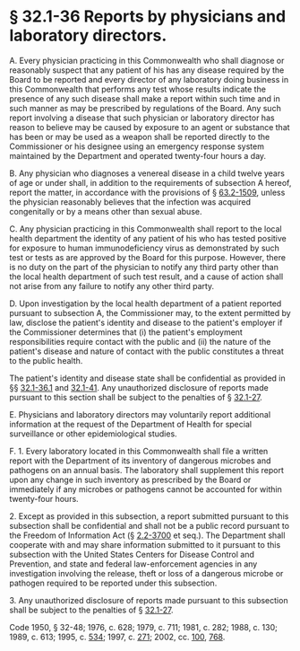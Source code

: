 # § 32.1-36 Reports by physicians and laboratory directors.

<p>A. Every physician practicing in this Commonwealth who shall diagnose or reasonably suspect that any patient of his has any disease required by the Board to be reported and every director of any laboratory doing business in this Commonwealth that performs any test whose results indicate the presence of any such disease shall make a report within such time and in such manner as may be prescribed by regulations of the Board. Any such report involving a disease that such physician or laboratory director has reason to believe may be caused by exposure to an agent or substance that has been or may be used as a weapon shall be reported directly to the Commissioner or his designee using an emergency response system maintained by the Department and operated twenty-four hours a day.</p><p>B. Any physician who diagnoses a venereal disease in a child twelve years of age or under shall, in addition to the requirements of subsection A hereof, report the matter, in accordance with the provisions of § <a href='http://law.lis.virginia.gov/vacode/63.2-1509/'>63.2-1509</a>, unless the physician reasonably believes that the infection was acquired congenitally or by a means other than sexual abuse.</p><p>C. Any physician practicing in this Commonwealth shall report to the local health department the identity of any patient of his who has tested positive for exposure to human immunodeficiency virus as demonstrated by such test or tests as are approved by the Board for this purpose. However, there is no duty on the part of the physician to notify any third party other than the local health department of such test result, and a cause of action shall not arise from any failure to notify any other third party.</p><p>D. Upon investigation by the local health department of a patient reported pursuant to subsection A, the Commissioner may, to the extent permitted by law, disclose the patient's identity and disease to the patient's employer if the Commissioner determines that (i) the patient's employment responsibilities require contact with the public and (ii) the nature of the patient's disease and nature of contact with the public constitutes a threat to the public health.</p><p>The patient's identity and disease state shall be confidential as provided in §§ <a href='http://law.lis.virginia.gov/vacode/32.1-36.1/'>32.1-36.1</a> and <a href='http://law.lis.virginia.gov/vacode/32.1-41/'>32.1-41</a>. Any unauthorized disclosure of reports made pursuant to this section shall be subject to the penalties of § <a href='http://law.lis.virginia.gov/vacode/32.1-27/'>32.1-27</a>.</p><p>E. Physicians and laboratory directors may voluntarily report additional information at the request of the Department of Health for special surveillance or other epidemiological studies.</p><p>F. 1. Every laboratory located in this Commonwealth shall file a written report with the Department of its inventory of dangerous microbes and pathogens on an annual basis. The laboratory shall supplement this report upon any change in such inventory as prescribed by the Board or immediately if any microbes or pathogens cannot be accounted for within twenty-four hours.</p><p>2. Except as provided in this subsection, a report submitted pursuant to this subsection shall be confidential and shall not be a public record pursuant to the Freedom of Information Act (§ <a href='http://law.lis.virginia.gov/vacode/2.2-3700/'>2.2-3700</a> et seq.). The Department shall cooperate with and may share information submitted to it pursuant to this subsection with the United States Centers for Disease Control and Prevention, and state and federal law-enforcement agencies in any investigation involving the release, theft or loss of a dangerous microbe or pathogen required to be reported under this subsection.</p><p>3. Any unauthorized disclosure of reports made pursuant to this subsection shall be subject to the penalties of § <a href='http://law.lis.virginia.gov/vacode/32.1-27/'>32.1-27</a>.</p><p>Code 1950, § 32-48; 1976, c. 628; 1979, c. 711; 1981, c. 282; 1988, c. 130; 1989, c. 613; 1995, c. <a href='http://lis.virginia.gov/cgi-bin/legp604.exe?951+ful+CHAP0534'>534</a>; 1997, c. <a href='http://lis.virginia.gov/cgi-bin/legp604.exe?971+ful+CHAP0271'>271</a>; 2002, cc. <a href='http://lis.virginia.gov/cgi-bin/legp604.exe?021+ful+CHAP0100'>100</a>, <a href='http://lis.virginia.gov/cgi-bin/legp604.exe?021+ful+CHAP0768'>768</a>.</p>